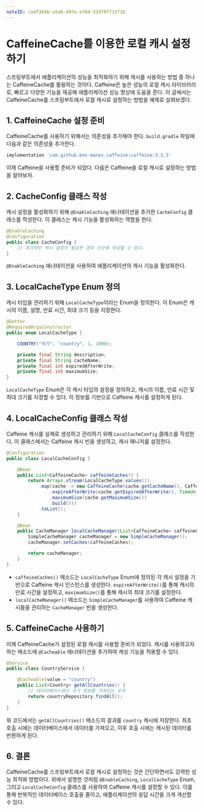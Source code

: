 ```yaml
---
noteID: cedf264b-a5a6-497e-af84-33df8f715f1b
---
```

# CaffeineCache를 이용한 로컬 캐시 설정하기

스프링부트에서 애플리케이션의 성능을 최적화하기 위해 캐시를 사용하는 방법 중 하나는 CaffeineCache를 활용하는 것이다. Caffeine은 높은 성능의 로컬 캐시 라이브러리로, 빠르고 다양한 기능을 제공해 애플리케이션 성능 향상에 도움을 준다. 이 글에서는 CaffeineCache를 스프링부트에서 로컬 캐시로 설정하는 방법을 예제로 살펴보겠다.

## 1. CaffeineCache 설정 준비
CaffeineCache를 사용하기 위해서는 의존성을 추가해야 한다. `build.gradle` 파일에 다음과 같은 의존성을 추가한다.

```groovy
implementation 'com.github.ben-manes.caffeine:caffeine:3.1.5'
```

이제 Caffeine을 사용할 준비가 되었다. 다음은 Caffeine을 로컬 캐시로 설정하는 방법을 알아보자.

## 2. CacheConfig 클래스 작성
캐시 설정을 활성화하기 위해 `@EnableCaching` 애너테이션을 추가한 `CacheConfig` 클래스를 작성한다. 이 클래스는 캐시 기능을 활성화하는 역할을 한다.

```java
@EnableCaching
@Configuration
public class CacheConfig {
    // 추가적인 캐시 설정이 필요한 경우 이곳에 작성할 수 있다.
}
```

`@EnableCaching` 애너테이션을 사용하여 애플리케이션의 캐시 기능을 활성화한다.

## 3. LocalCacheType Enum 정의
캐시 타입을 관리하기 위해 `LocalCacheType`이라는 Enum을 정의한다. 이 Enum은 캐시의 이름, 설명, 만료 시간, 최대 크기 등을 지정한다.

```java
@Getter
@RequiredArgsConstructor
public enum LocalCacheType {

    COUNTRY("국가", "country", 1, 1000);

    private final String description;
    private final String cacheName;
    private final int expiredAfterWrite;
    private final int maximumSize;
}
```

`LocalCacheType` Enum은 각 캐시 타입의 설정을 정의하고, 캐시의 이름, 만료 시간 및 최대 크기를 지정할 수 있다. 이 정보를 기반으로 Caffeine 캐시를 설정하게 된다.

## 4. LocalCacheConfig 클래스 작성
Caffeine 캐시를 실제로 생성하고 관리하기 위해 `LocalCacheConfig` 클래스를 작성한다. 이 클래스에서는 Caffeine 캐시 빈을 생성하고, 캐시 매니저를 설정한다.

```java
@Configuration
public class LocalCacheConfig {

    @Bean
    public List<CaffeineCache> caffeineCaches() {
        return Arrays.stream(LocalCacheType.values())
            .map(cache -> new CaffeineCache(cache.getCacheName(), Caffeine.newBuilder().recordStats()
                .expireAfterWrite(cache.getExpiredAfterWrite(), TimeUnit.HOURS)
                .maximumSize(cache.getMaximumSize())
                .build()))
            .toList();
    }

    @Bean
    public CacheManager localCacheManager(List<CaffeineCache> caffeineCaches) {
        SimpleCacheManager cacheManager = new SimpleCacheManager();
        cacheManager.setCaches(caffeineCaches);

        return cacheManager;
    }
}
```

- `caffeineCaches()` 메소드는 `LocalCacheType` Enum에 정의된 각 캐시 설정을 기반으로 Caffeine 캐시 인스턴스를 생성한다. `expireAfterWrite()`를 통해 캐시의 만료 시간을 설정하고, `maximumSize()`를 통해 캐시의 최대 크기를 설정한다.
- `localCacheManager()` 메소드는 `SimpleCacheManager`를 사용하여 Caffeine 캐시들을 관리하는 `CacheManager` 빈을 생성한다. 

## 5. CaffeineCache 사용하기
이제 CaffeineCache가 설정된 로컬 캐시를 사용할 준비가 되었다. 캐시를 사용하고자 하는 메소드에 `@Cacheable` 애너테이션을 추가하여 캐싱 기능을 적용할 수 있다.

```java
@Service
public class CountryService {

    @Cacheable(value = "country")
    public List<Country> getAllCountries() {
        // 데이터베이스에서 국가 정보를 가져오는 로직
        return countryRepository.findAll();
    }
}
```

위 코드에서는 `getAllCountries()` 메소드의 결과를 `country` 캐시에 저장한다. 최초 호출 시에는 데이터베이스에서 데이터를 가져오고, 이후 호출 시에는 캐시된 데이터를 반환하게 된다.

## 6. 결론
CaffeineCache를 스프링부트에서 로컬 캐시로 설정하는 것은 간단하면서도 강력한 성능 최적화 방법이다. 위에서 설명한 것처럼 `@EnableCaching`, `LocalCacheType` Enum, 그리고 `LocalCacheConfig` 클래스를 사용하여 Caffeine 캐시를 설정할 수 있다. 이를 통해 반복적인 데이터베이스 호출을 줄이고, 애플리케이션의 응답 시간을 크게 개선할 수 있다.
